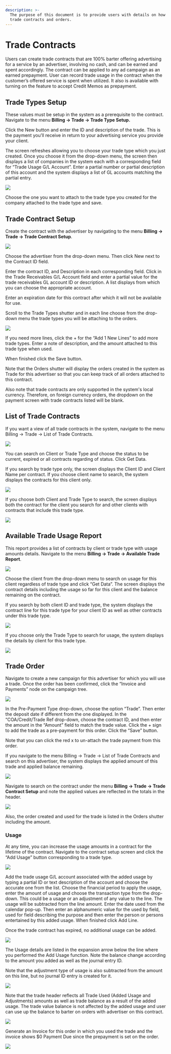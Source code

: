 ```yaml
---
description: >-
  The purpose of this document is to provide users with details on how to setup
  trade contracts and orders.
---
```


# Trade Contracts

Users can create trade contracts that are 100% barter offering advertising for a service by an advertiser, involving no cash, and can be earned and spent accordingly. The contract can be applied to any ad campaign as an earned prepayment. User can record trade usage in the contract when the customer’s offered service is spent when utilized. It also is available with turning on the feature to accept Credit Memos as prepayment.

## Trade Types Setup <a href="#_toc31186429" id="_toc31186429"></a>

These values must be setup in the system as a prerequisite to the contract. Navigate to the menu **Billing -> Trade -> Trade Type Setup.**

Click the New button and enter the ID and description of the trade. This is the payment you’ll receive in return to your advertising service you provide your client.

The screen refreshes allowing you to choose your trade type which you just created. Once you choose it from the drop-down menu, the screen then displays a list of companies in the system each with a corresponding field for “Trade Usage G/L Account”. Enter a partial number or partial description of this account and the system displays a list of GL accounts matching the partial entry.

![](<../../../.gitbook/assets/1 (29).png>)

Choose the one you want to attach to the trade type you created for the company attached to the trade type and save.

## Trade Contract Setup <a href="#_toc31186430" id="_toc31186430"></a>

Create the contract with the advertiser by navigating to the menu **Billing -> Trade -> Trade Contract Setup**.

![](<../../../.gitbook/assets/2 (51).png>)

Choose the advertiser from the drop-down menu. Then click New next to the Contract ID field.

Enter the contract ID, and Description in each corresponding field. Click in the Trade Receivables G/L Account field and enter a partial value for the trade receivables GL account ID or description. A list displays from which you can choose the appropriate account.

Enter an expiration date for this contract after which it will not be available for use.

Scroll to the Trade Types shutter and in each line choose from the drop-down menu the trade types you will be attaching to the orders.

![](<../../../.gitbook/assets/3 (57).png>)

If you need more lines, click the + for the “Add 1 New Lines” to add more trade types. Enter a note of description, and the amount attached to this trade type when used.

When finished click the Save button.

Note that the Orders shutter will display the orders created in the system as Trade for this advertiser so that you can keep track of all orders attached to this contract.

Also note that trade contracts are only supported in the system's local currency. Therefore, on foreign currency orders, the dropdown on the payment screen with trade contracts listed will be blank.

## List of Trade Contracts <a href="#_toc31186431" id="_toc31186431"></a>

If you want a view of all trade contracts in the system, navigate to the menu Billing -> Trade -> List of Trade Contracts.

![](<../../../.gitbook/assets/4 (76).png>)

You can search on Client or Trade Type and choose the status to be current, expired or all contracts regarding of status. Click Get Data.

If you search by trade type only, the screen displays the Client ID and Client Name per contract. If you choose client name to search, the system displays the contracts for this client only.

![](<../../../.gitbook/assets/5 (66).png>)

If you choose both Client and Trade Type to search, the screen displays both the contract for the client you search for and other clients with contracts that include this trade type.

![](<../../../.gitbook/assets/6 (18).png>)

## Available Trade Usage Report <a href="#_toc31186432" id="_toc31186432"></a>

This report provides a list of contracts by client or trade type with usage amounts details. Navigate to the menu **Billing -> Trade -> Available Trade Report**.

![](<../../../.gitbook/assets/7 (7).png>)

Choose the client from the drop-down menu to search on usage for this client regardless of trade type and click “Get Data”. The screen displays the contract details including the usage so far for this client and the balance remaining on the contract.

If you search by both client ID and trade type, the system displays the contract line for this trade type for your client ID as well as other contracts under this trade type.

![](<../../../.gitbook/assets/8 (35).png>)

If you choose only the Trade Type to search for usage, the system displays the details by client for this trade type.

![](<../../../.gitbook/assets/9 (3).png>)

## Trade Order <a href="#_toc31186433" id="_toc31186433"></a>

Navigate to create a new campaign for this advertiser for which you will use a trade. Once the order has been confirmed, click the “Invoice and Payments” node on the campaign tree.

![](<../../../.gitbook/assets/10 (2).png>)

In the Pre-Payment Type drop-down, choose the option “Trade”. Then enter the deposit date if different from the one displayed. In the “COA/Credit/Trade Ref drop-down, choose the contract ID, and then enter the amount in the “Amount” field to match the trade value. Click the + sign to add the trade as a pre-payment for this order. Click the “Save” button.

Note that you can click the red x to un-attach the trade payment from this order.

If you navigate to the menu Billing -> Trade -> List of Trade Contracts and search on this advertiser, the system displays the applied amount of this trade and applied balance remaining.

![](<../../../.gitbook/assets/11 (12).png>)

Navigate to search on the contract under the menu **Billing -> Trade -> Trade Contract Setup** and note the applied values are reflected in the totals in the header.

![](<../../../.gitbook/assets/12 (21).png>)

Also, the order created and used for the trade is listed in the Orders shutter including the amount.

### Usage <a href="#_toc31186434" id="_toc31186434"></a>

At any time, you can increase the usage amounts in a contract for the lifetime of the contract. Navigate to the contract setup screen and click the “Add Usage” button corresponding to a trade type.

![](<../../../.gitbook/assets/13 (5).png>)

Add the trade usage G/L account associated with the added usage by typing a partial ID or text description of the account and choose the accurate one from the list. Choose the financial period to apply the usage, enter the amount of usage and choose the transaction type from the drop-down. This could be a usage or an adjustment of any value to the line. The usage will be subtracted from the line amount. Enter the date used from the calendar pop-up. Then enter an alphanumeric value for the used by field, used for field describing the purpose and then enter the person or persons entertained by this added usage. When finished click Add Line.

Once the trade contract has expired, no additional usage can be added.

![](<../../../.gitbook/assets/14 (9).png>)

The Usage details are listed in the expansion arrow below the line where you performed the Add Usage function. Note the balance change according to the amount you added as well as the journal entry ID.

Note that the adjustment type of usage is also subtracted from the amount on this line, but no journal ID entry is created for it.

![](<../../../.gitbook/assets/15 (5).png>)

Note that the trade header reflects all Trade Used (Added Usage and Adjustments) amounts as well as trade balance as a result of the added usage. The trade value balance is not affected by the added usage and user can use up the balance to barter on orders with advertiser on this contract.

![](<../../../.gitbook/assets/16 (1).png>)

Generate an Invoice for this order in which you used the trade and the invoice shows $0 Payment Due since the prepayment is set on the order.

![](<../../../.gitbook/assets/17 (15).png>)
